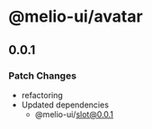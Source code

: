 # @melio-ui/avatar

## 0.0.1

### Patch Changes

- refactoring
- Updated dependencies
  - @melio-ui/slot@0.0.1
